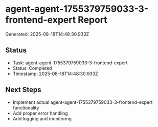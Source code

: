 # agent-agent-1755379759033-3-frontend-expert Report

Generated: 2025-08-18T14:48:30.933Z

## Status
- Task: agent-agent-1755379759033-3-frontend-expert
- Status: Completed
- Timestamp: 2025-08-18T14:48:30.933Z

## Next Steps
- Implement actual agent-agent-1755379759033-3-frontend-expert functionality
- Add proper error handling
- Add logging and monitoring
